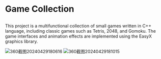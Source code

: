 # Game Collection

##
This project is a multifunctional collection of small games written in C++ language, including classic games such as Tetris, 2048, and Gomoku. The game interfaces and animation effects are implemented using the EasyX graphics library.



![360截图20240429180616](https://github.com/DVv66/gamecollection/assets/116767124/c6304452-39ad-491b-b44f-7b9386972e91)
![360截图20240429181015](https://github.com/DVv66/gamecollection/assets/116767124/e2d8d14d-2ad6-4694-85be-ca8c09eee593)
